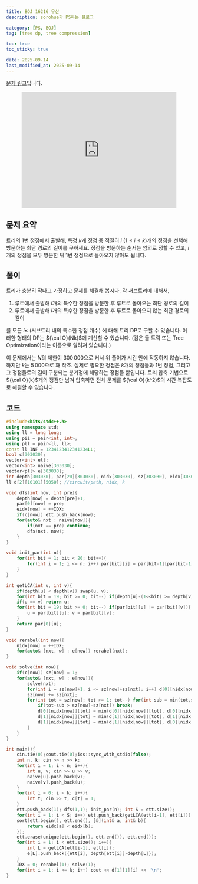 ```yaml
---
title: BOJ 16216 우산
description: sorohue가 PS하는 블로그

category: [PS, BOJ]
tag: [tree dp, tree compression]

toc: true
toc_sticky: true

date: 2025-09-14
last_modified_at: 2025-09-14
---
```


[문제 링크](https://boj.kr/16216)입니다.

<p align="center">
	<iframe width="420" height="315" src="https://youtube.com/embed/Wbb7fWQjz4c" frameborder="0" allowfullscreen></iframe>
</p>

## 문제 요약

트리의 $1$번 정점에서 출발해, 특정 $k$개 정점 중 적절히 $i$ $( 1 \le i \le k)$개의 정점을 선택해 방문하는 최단 경로의 길이를 구하세요. 정점을 방문하는 순서는 임의로 정할 수 있고, $i$개의 정점을 모두 방문한 뒤 $1$번 정점으로 돌아오지 않아도 됩니다.

## 풀이

트리가 충분히 작다고 가정하고 문제를 해결해 봅시다. 각 서브트리에 대해서,

1. 루트에서 출발해 $i$개의 특수한 정점을 방문한 후 루트로 돌아오는 최단 경로의 길이
2. 루트에서 출발해 $i$개의 특수한 정점을 방문한 후 루트로 돌아오지 않는 최단 경로의 길이

를 모든 $i \le$ (서브트리 내의 특수한 정점 개수) 에 대해 트리 DP로 구할 수 있습니다. 이러한 형태의 DP는 ${\cal O}(Nk)$에 계산할 수 있습니다. (검은 돌 트릭 또는 Tree Optimization이라는 이름으로 알려져 있습니다.)

이 문제에서는 $N$의 제한이 $300\,000$으로 커서 위 풀이가 시간 안에 작동하지 않습니다. 하지만 $k$는 $5\,000$으로 꽤 작죠. 실제로 필요한 정점은 $k$개의 정점들과 $1$번 정점, 그리고 그 정점들로의 길이 구분되는 분기점에 해당하는 정점들 뿐입니다. 트리 압축 기법으로 ${\cal O}(k)$개의 정점만 남겨 압축하면 전체 문제를 ${\cal O}(k^2)$의 시간 복잡도로 해결할 수 있습니다.

## 코드

```cpp
#include<bits/stdc++.h>
using namespace std;
using ll = long long;
using pii = pair<int, int>;
using pll = pair<ll, ll>;
const ll INF = 1234123412341234LL;
bool c[303030];
vector<int> ett;
vector<int> naive[303030];
vector<pll> e[303030];
int depth[303030], par[20][303030], nidx[303030], sz[303030], eidx[303030], IDX;
ll d[2][10101][5050]; //circuit/path, nidx, k

void dfs(int now, int pre){
	depth[now] = depth[pre]+1;
	par[0][now] = pre;
	eidx[now] = ++IDX;
	if(c[now]) ett.push_back(now);
	for(auto& nxt : naive[now]){
		if(nxt == pre) continue;
		dfs(nxt, now);
	}
}

void init_par(int n){
	for(int bit = 1; bit < 20; bit++){
		for(int i = 1; i <= n; i++) par[bit][i] = par[bit-1][par[bit-1][i]];
	}
}

int getLCA(int u, int v){
	if(depth[u] < depth[v]) swap(u, v);
	for(int bit = 19; bit >= 0; bit--) if(depth[u]-(1<<bit) >= depth[v]) u = par[bit][u];
	if(u == v) return u;
	for(int bit = 19; bit >= 0; bit--) if(par[bit][u] != par[bit][v]){
		u = par[bit][u]; v = par[bit][v];
	}
	return par[0][u];
}

void rerabel(int now){
	nidx[now] = ++IDX;
	for(auto& [nxt, w] : e[now]) rerabel(nxt);
}

void solve(int now){
	if(c[now]) sz[now] = 1;
	for(auto& [nxt, w] : e[now]){
		solve(nxt);
		for(int i = sz[now]+1; i <= sz[now]+sz[nxt]; i++) d[0][nidx[now]][i] = d[1][nidx[now]][i] = INF;
		sz[now] += sz[nxt];
		for(int tot = sz[now]; tot >= 1; tot--) for(int sub = min(tot,sz[nxt]); sub >= 1; sub--){
			if(tot-sub > sz[now]-sz[nxt]) break;
			d[0][nidx[now]][tot] = min(d[0][nidx[now]][tot], d[0][nidx[now]][tot-sub]+d[0][nidx[nxt]][sub]+2*w);
			d[1][nidx[now]][tot] = min(d[1][nidx[now]][tot], d[1][nidx[now]][tot-sub]+d[0][nidx[nxt]][sub]+2*w);
			d[1][nidx[now]][tot] = min(d[1][nidx[now]][tot], d[0][nidx[now]][tot-sub]+d[1][nidx[nxt]][sub]+w);
		}
	}
}

int main(){
	cin.tie(0);cout.tie(0);ios::sync_with_stdio(false);
	int n, k; cin >> n >> k;
	for(int i = 1; i < n; i++){
		int u, v; cin >> u >> v;
		naive[u].push_back(v);
		naive[v].push_back(u);
	}
	for(int i = 0; i < k; i++){
		int t; cin >> t; c[t] = 1;
	}
	ett.push_back(1); dfs(1,1); init_par(n); int S = ett.size();
	for(int i = 1; i < S; i++) ett.push_back(getLCA(ett[i-1], ett[i]));
	sort(ett.begin(), ett.end(), [&](int& a, int& b){
		return eidx[a] < eidx[b];
	});
	ett.erase(unique(ett.begin(), ett.end()), ett.end());
	for(int i = 1; i < ett.size(); i++){
		int L = getLCA(ett[i-1], ett[i]);
		e[L].push_back({ett[i], depth[ett[i]]-depth[L]});
	}
	IDX = 0; rerabel(1); solve(1);
	for(int i = 1; i <= k; i++) cout << d[1][1][i] << '\n';
}

```
